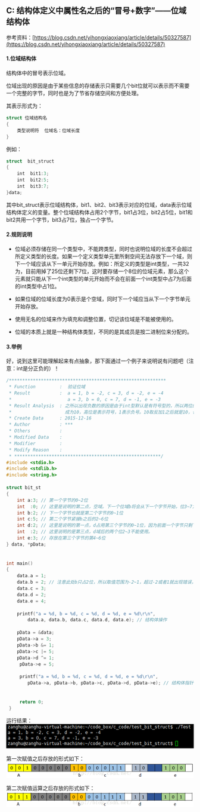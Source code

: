 ## C: 结构体定义中属性名之后的“冒号+数字”——位域结构体

参考资料：[https://blog.csdn.net/yihongxiaoxiang/article/details/50327587](https://blog.csdn.net/yihongxiaoxiang/article/details/50327587)

#### 1.位域结构体

结构体中的冒号表示位域。

位域出现的原因是由于某些信息的存储表示只需要几个bit位就可以表示而不需要一个完整的字节，同时也是为了节省存储空间和方便处理。

其表示形式为：
```c
struct 位域结构名
{
    类型说明符  位域名：位域长度
}
```
例如：
```c
struct  bit_struct
{
    int  bit1:3;
    int  bit2:5;
    int  bit3:7;
}data;
```
其中bit_struct表示位域结构体，bit1、bit2、bit3表示对应的位域，data表示位域结构体定义的变量。整个位域结构体占用2个字节，bit1占3位，bit2占5位，bit1和bit2共用一个字节，bit3占7位，独占一个字节。

#### 2.规则说明

* 位域必须存储在同一个类型中，不能跨类型，同时也说明位域的长度不会超过所定义类型的长度。如果一个定义类型单元里所剩空间无法存放下一个域，则下一个域应该从下一单元开始存放。例如：所定义的类型是int类型，一共32为，目前用掉了25位还剩下7位，这时要存储一个8位的位域元素，那么这个元素就只能从下一个int类型的单元开始而不会在前面一个int类型中占7为后面的int类型中占1位。

* 如果位域的位域长度为0表示是个空域，同时下一个域应当从下一个字节单元开始存放。

* 使用无名的位域来作为填充和调整位置，切记该位域是不能被使用的。

* 位域的本质上就是一种结构体类型，不同的是其成员是按二进制位来分配的。

#### 3.举例

好，说到这里可能理解起来有点抽象，那下面通过一个例子来说明说有问题吧（注意：int是分正负的）！

```c
/***********************************************************
 * Function         :  验证位域
 * Result           :  a = 1, b = -2, c = 3, d = -2, e = -4
 *                     a = 3, b = 0, c = 7, d = -1, e = -3
 * Result Analysis  : 之所以出现负数的原因是由于int型默认是有符号型的，所以两位的位域赋值2时就会溢出，
 *                    成为10，高位是表示符号，1表示负号。10取反加1之后就是10，也就是2，所以值是-2
 * Create Data      : 2015-12-16
 * Author           : ***
 * Others           : 
 * Modified Data    :
 * Modifier         :
 * Modify Reason    :
 * *******************************************************/
#include <stdio.h>
#include <stdlib.h>
#include <string.h>

struct bit_st
{
    int a:3; // 第一个字节的0~2位
    int  :0; // 这里是说明的第二点，空域。下一个位域b将会从下一个字节开始，位3~7为全0。
    int b:2; // 下一个字节也就是第二个字节的0~1位
    int c:5; // 第二个字节紧接b之后的2~6位
    int d:2; // 这里是说明的第一点，d占用第三个字节的0~1位，因为前面一个字节只剩下一位不能存放d，所以另起一个字节存放。
    int  :2; // 这里说明的是第三点，d域后的两个位2~3不能使用。
    int e:3; // 存放在第三个字节的第4~6位
} data, *pData;


int main()
{       
    data.a = 1;
    data.b = 2; // 注意此处b只占2位，所以取值范围为-2~1，超过-2或者1就出现错误，所以赋值时注意位域的范围
    data.c = 3; 
    data.d = 2; 
    data.e = 4;

    printf("a = %d, b = %d, c = %d, d = %d, e = %d\r\n",
        data.a, data.b, data.c, data.d, data.e); // 结构体操作

    pData = &data;
    pData->a = 3;
    pData->b &= 1;
    pData->c |= 5;
    pData->d ^= 1;
     pData->e = 5;

     printf("a = %d, b = %d, c = %d, d = %d, e = %d\r\n",
        pData->a, pData->b, pData->c, pData->d, pData->e); // 结构体指针操作


     return 0;
 }
```

运行结果：
![](/assets/c048_003.PNG)

第一次赋值之后存放的形式如下：
![](/assets/c048_01.png)

第二次赋值运算之后存放的形式如下：
![](/assets/c048_02.png)